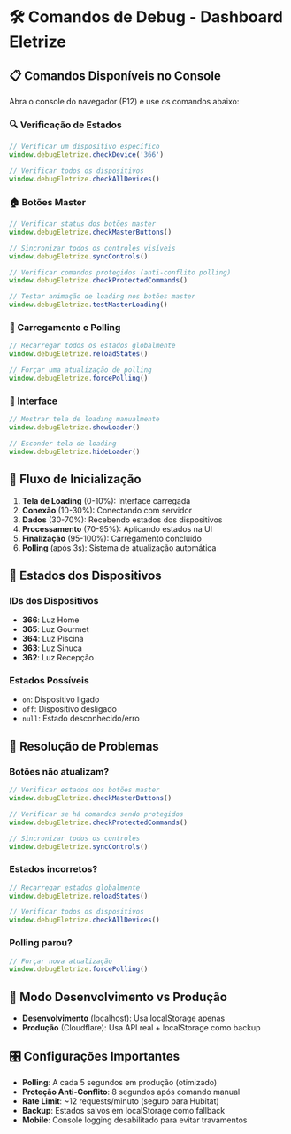 # 🛠️ Comandos de Debug - Dashboard Eletrize

## 📋 Comandos Disponíveis no Console

Abra o console do navegador (F12) e use os comandos abaixo:

### 🔍 Verificação de Estados
```javascript
// Verificar um dispositivo específico
window.debugEletrize.checkDevice('366')

// Verificar todos os dispositivos
window.debugEletrize.checkAllDevices()
```

### 🏠 Botões Master
```javascript
// Verificar status dos botões master
window.debugEletrize.checkMasterButtons()

// Sincronizar todos os controles visíveis
window.debugEletrize.syncControls()

// Verificar comandos protegidos (anti-conflito polling)
window.debugEletrize.checkProtectedCommands()

// Testar animação de loading nos botões master
window.debugEletrize.testMasterLoading()
```

### 🔄 Carregamento e Polling
```javascript
// Recarregar todos os estados globalmente
window.debugEletrize.reloadStates()

// Forçar uma atualização de polling
window.debugEletrize.forcePolling()
```

### 🎨 Interface
```javascript
// Mostrar tela de loading manualmente
window.debugEletrize.showLoader()

// Esconder tela de loading
window.debugEletrize.hideLoader()
```

## 🔧 Fluxo de Inicialização

1. **Tela de Loading** (0-10%): Interface carregada
2. **Conexão** (10-30%): Conectando com servidor
3. **Dados** (30-70%): Recebendo estados dos dispositivos
4. **Processamento** (70-95%): Aplicando estados na UI
5. **Finalização** (95-100%): Carregamento concluído
6. **Polling** (após 3s): Sistema de atualização automática

## 🎯 Estados dos Dispositivos

### IDs dos Dispositivos
- **366**: Luz Home
- **365**: Luz Gourmet  
- **364**: Luz Piscina
- **363**: Luz Sinuca
- **362**: Luz Recepção

### Estados Possíveis
- `on`: Dispositivo ligado
- `off`: Dispositivo desligado
- `null`: Estado desconhecido/erro

## 🚨 Resolução de Problemas

### Botões não atualizam?
```javascript
// Verificar estados dos botões master
window.debugEletrize.checkMasterButtons()

// Verificar se há comandos sendo protegidos
window.debugEletrize.checkProtectedCommands()

// Sincronizar todos os controles
window.debugEletrize.syncControls()
```

### Estados incorretos?
```javascript
// Recarregar estados globalmente
window.debugEletrize.reloadStates()

// Verificar todos os dispositivos
window.debugEletrize.checkAllDevices()
```

### Polling parou?
```javascript
// Forçar nova atualização
window.debugEletrize.forcePolling()
```

## 📱 Modo Desenvolvimento vs Produção

- **Desenvolvimento** (localhost): Usa localStorage apenas
- **Produção** (Cloudflare): Usa API real + localStorage como backup

## 🎛️ Configurações Importantes

- **Polling**: A cada 5 segundos em produção (otimizado)
- **Proteção Anti-Conflito**: 8 segundos após comando manual
- **Rate Limit**: ~12 requests/minuto (seguro para Hubitat)
- **Backup**: Estados salvos em localStorage como fallback
- **Mobile**: Console logging desabilitado para evitar travamentos